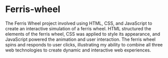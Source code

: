# Ferris-wheel

The Ferris Wheel project involved using HTML, CSS, and JavaScript to create an interactive simulation of a ferris wheel. HTML structured the elements of the ferris wheel, CSS was applied to style its appearance, and JavaScript powered the animation and user interaction. The ferris wheel spins and responds to user clicks, illustrating my ability to combine all three web technologies to create dynamic and interactive web experiences.
